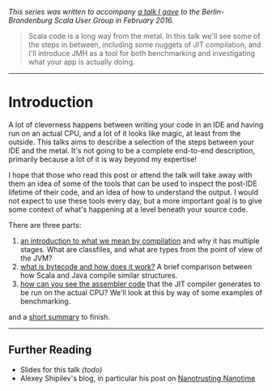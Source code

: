 _This series was written to accompany [a talk I gave](http://www.meetup.com/Scala-Berlin-Brandenburg/events/228703195/) to the Berlin-Brandenburg Scala User Group in February 2016._

> Scala code is a long way from the metal. In this talk we'll see some of the steps in between, including some nuggets of JIT compilation, and I'll introduce JMH as a tool for both benchmarking and investigating what your app is actually doing.

***

# Introduction

A lot of cleverness happens between writing your code in an IDE and having run on an actual CPU, and a lot of it looks like magic, at least from the outside. This talks aims to describe a selection of the steps between your IDE and the metal. It's not going to be a complete end-to-end description, primarily because a lot of it is way beyond my expertise!

I hope that those who read this post or attend the talk will take away with them an idea of some of the tools that can be used to inspect the post-IDE lifetime of their code, and an idea of how to understand the output. I would not expect to use these tools every day, but a more important goal is to give some context of what's happening at a level beneath your source code.

There are three parts:

1. [an introduction to what we mean by compilation](/posts/just-in-time-1) and why it has multiple stages. What are classfiles, and what are types from the point of view of the JVM?
1. [what is bytecode and how does it work?](/posts/just-in-time-2) A brief comparison between how Scala and Java compile similar structures.
1. [how can you see the assembler code](/posts/just-in-time-3) that the JIT compiler generates to be run on the actual CPU? We'll look at this by way of some examples of benchmarking.

and a [short summary](/posts/just-in-time-4) to finish.

***

## Further Reading

* Slides for this talk _(todo)_
* Alexey Shipilev's blog, in particular his post on [Nanotrusting Nanotime](http://shipilev.net/blog/2014/nanotrusting-nanotime/)
